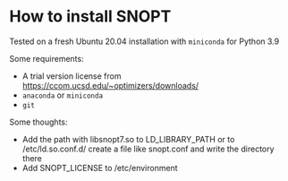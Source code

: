 # How to install SNOPT

Tested on a fresh Ubuntu 20.04 installation with `miniconda` for Python 3.9

Some requirements:
- A trial version license from https://ccom.ucsd.edu/~optimizers/downloads/
- `anaconda` or `miniconda`
- `git`

Some thoughts:
-  Add the path with libsnopt7.so to LD_LIBRARY_PATH or to /etc/ld.so.conf.d/ create a file like snopt.conf and write the directory there
- Add SNOPT_LICENSE to /etc/environment
